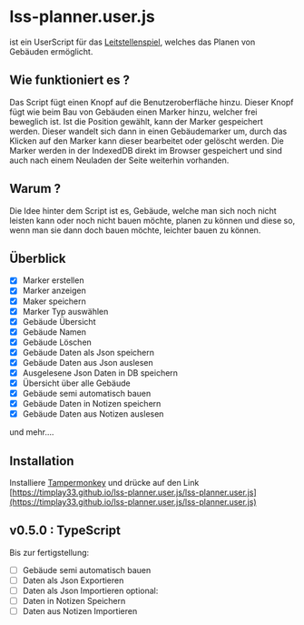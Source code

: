 # lss-planner.user.js

ist ein UserScript für das [Leitstellenspiel](https://leitstellenspiel.de), welches das Planen von Gebäuden ermöglicht.

## Wie funktioniert es ?

Das Script fügt einen Knopf auf die Benutzeroberfläche hinzu. Dieser Knopf fügt wie beim Bau von Gebäuden einen Marker hinzu, welcher frei beweglich ist. Ist die Position gewählt, kann der Marker gespeichert werden. Dieser wandelt sich dann in einen Gebäudemarker um, durch das Klicken auf den Marker kann dieser bearbeitet oder gelöscht werden. Die Marker werden in der IndexedDB direkt im Browser gespeichert und sind auch nach einem Neuladen der Seite weiterhin vorhanden.

## Warum ?

Die Idee hinter dem Script ist es, Gebäude, welche man sich noch nicht leisten kann oder noch nicht bauen möchte, planen zu können und diese so, wenn man sie dann doch bauen möchte, leichter bauen zu können.

## Überblick

- [x] Marker erstellen
- [x] Marker anzeigen
- [x] Maker speichern
- [x] Marker Typ auswählen
- [x] Gebäude Übersicht
- [x] Gebäude Namen
- [x] Gebäude Löschen
- [x] Gebäude Daten als Json speichern
- [x] Gebäude Daten aus Json auslesen
- [x] Ausgelesene Json Daten in DB speichern
- [x] Übersicht über alle Gebäude
- [x] Gebäude semi automatisch bauen
- [x] Gebäude Daten in Notizen speichern
- [x] Gebäude Daten aus Notizen auslesen

und mehr....

## Installation

Installiere [Tampermonkey](https://www.tampermonkey.net/)
und drücke auf den Link
[https://timplay33.github.io/lss-planner.user.js/lss-planner.user.js](https://timplay33.github.io/lss-planner.user.js/lss-planner.user.js)

## v0.5.0 : TypeScript

Bis zur fertigstellung:

- [ ] Gebäude semi automatisch bauen
- [ ] Daten als Json Exportieren
- [ ] Daten als Json Importieren
optional:
- [ ] Daten in Notizen Speichern
- [ ] Daten aus Notizen Importieren
